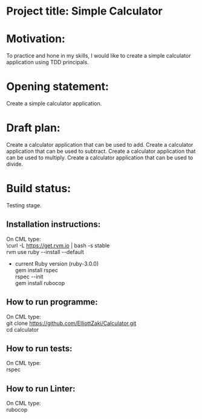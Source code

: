 # Project title: Simple Calculator

# Motivation: 
To practice and hone in my skills, I would like to create a simple calculator application using TDD principals.

# Opening statement:
Create a simple calculator application.

# Draft plan:
Create a calculator application that can be used to add.
Create a calculator application that can be used to subtract.
Create a calculator application that can be used to multiply.
Create a calculator application that can be used to divide.

# Build status:
Testing stage. 

## Installation instructions:
On CML type:<br />
\curl -L https://get.rvm.io | bash -s stable<br /> 
rvm use ruby --install --default<br />
- current Ruby version (ruby-3.0.0)<br />
gem install rspec<br />
rspec --init<br />
gem install rubocop<br />

## How to run programme:
On CML type:<br />
git clone https://github.com/ElliottZaki/Calculator.git<br />
cd calculator<br />

## How to run tests:
On CML type:<br />
rspec<br />

## How to run Linter:
On CML type:<br />
rubocop<br />

